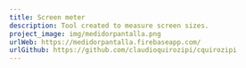 ```yaml
---
title: Screen meter
description: Tool created to measure screen sizes.
project_image: img/medidorpantalla.png
urlWeb: https://medidorpantalla.firebaseapp.com/
urlGithub: https://github.com/claudioquirozipi/cquirozipi
---
```

